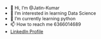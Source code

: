 - 👋 Hi, I’m @Jatin-Kumar
- 👀 I’m interested in learning Data Science
- 🌱 I’m currently learning python
- 📫 How to reach me 6366014689
- <a href="https://www.linkedin.com/in/jatin-kumar-k-r/">LinkedIn Profile</a>

<!---
Jatin-Kumar-8/Jatin-Kumar-8 is a ✨ special ✨ repository because its `README.md` (this file) appears on your GitHub profile.
You can click the Preview link to take a look at your changes.
--->
